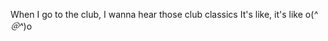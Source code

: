 When I go to the club, I wanna hear those club classics
It's like, it's like o(*^＠^*)o

<!---
dreydrey25/dreydrey25 is a ✨ special ✨ repository because its `README.md` (this file) appears on your GitHub profile.
You can click the Preview link to take a look at your changes.
--->
